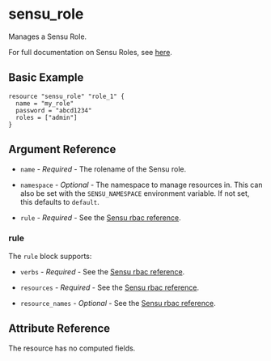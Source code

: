 # sensu_role

Manages a Sensu Role.

For full documentation on Sensu Roles, see [here](https://docs.sensu.io/sensu-go/5.0/reference/rbac/#role).

## Basic Example

```hcl
resource "sensu_role" "role_1" {
  name = "my_role"
  password = "abcd1234"
  roles = ["admin"]
}
```

## Argument Reference

* `name` - *Required* - The rolename of the Sensu role.

* `namespace` - *Optional* - The namespace to manage resources in. This can
  also be set with the `SENSU_NAMESPACE` environment variable. If not set,
  this defaults to `default`.

* `rule` - *Required* - See the [Sensu rbac reference](https://docs.sensu.io/sensu-go/5.0/reference/rbac/#role).

### rule

The `rule` block supports:

* `verbs` - *Required* - See the [Sensu rbac reference](https://docs.sensu.io/sensu-go/5.0/reference/rbac/#rule).

* `resources` - *Required* - See the [Sensu rbac reference](https://docs.sensu.io/sensu-go/5.0/reference/rbac/#rule).

* `resource_names` - *Optional* - See the [Sensu rbac reference](https://docs.sensu.io/sensu-go/5.0/reference/rbac/#rule).

## Attribute Reference

The resource has no computed fields.
